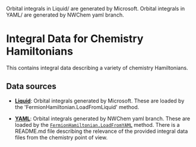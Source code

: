 Orbital integrals in Liquid/ are generated by Microsoft.
Orbital integrals in YAML/ are generated by NWChem yaml branch.

# Integral Data for Chemistry Hamiltonians #

This contains integral data describing a variety of chemistry Hamiltonians. 

## Data sources

- **[Liquid](./Liquid/)**:
    Orbital integrals generated by Microsoft. These are loaded by the 'FermionHamiltonian.LoadFromLiquid' method.

- **[YAML](./YAML/)**:
    Orbital integrals generated by NWChem yaml branch. These are loaded by the [`FermionHamiltonian.LoadFromYAML`](https://docs.microsoft.com/en-us/dotnet/api/microsoft.quantum.chemistry.fermionhamiltonian.loadfromyaml) method. 
    There is a README.md file describing the relevance of the provided integral data files from the chemistry point of view. 
